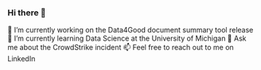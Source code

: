### Hi there 👋

🔭 I’m currently working on the Data4Good document summary tool release
🌱 I’m currently learning Data Science at the University of Michigan
💬 Ask me about the CrowdStrike incident
📫 Feel free to reach out to me on LinkedIn

<!--
**zymoncone/zymoncone** is a ✨ _special_ ✨ repository because its `README.md` (this file) appears on your GitHub profile.

Here are some ideas to get you started:

- 🔭 I’m currently working on ...
- 🌱 I’m currently learning ...
- 👯 I’m looking to collaborate on ...
- 🤔 I’m looking for help with ...
- 💬 Ask me about ...
- 📫 How to reach me: ...
- 😄 Pronouns: ...
- ⚡ Fun fact: ...
-->
